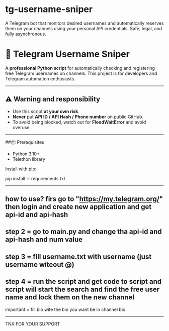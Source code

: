 # tg-username-sniper
 A Telegram bot that monitors desired usernames and automatically reserves them on your channels using your personal API credentials. Safe, legal, and fully asynchronous.
# 🚀 Telegram Username Sniper

A **professional Python script** for automatically checking and registering free Telegram usernames on channels. This project is for developers and Telegram automation enthusiasts.

---

## ⚠️ Warning and responsibility
- Use this script **at your own risk**.
- **Never** put **API ID / API Hash / Phone number** on public GitHub.
- To avoid being blocked, watch out for **FloodWaitError** and avoid overuse.

---

##📦 Prerequisites
- Python 3.10+
- Telethon library

Install with pip:

pip install -r requirements.txt
__________________________________________________________________________________________________________________________________________________________________
how to use?
firs go to "https://my.telegram.org/" then login and create new application and get api-id and api-hash 
----------------------------------------------------------------------------------------------------------------
step 2 = go to main.py and change tha api-id and api-hash and num value 
-----------------------------------------------------------------------------------------------------------------
step 3 = fill username.txt with username (just username witeout @)
----------------------------------------------------------------------------------------------------------------
step 4 = run the script and get code to script and script will start the search and find the free user name and lock them on the new channel
----------------------------------------------------------------------------------------------------------------
important  = fill bio wite the bio you want be in channel bio
__________________________________________________________________________________________________________________________________________________________________
TNX FOR YOUR SUPPORT 
